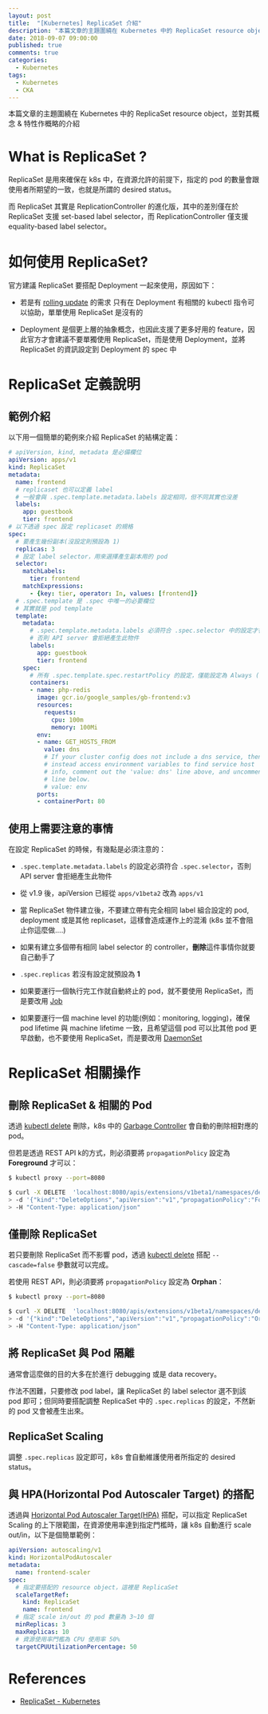 ```yaml
---
layout: post
title:  "[Kubernetes] ReplicaSet 介紹"
description: "本篇文章的主題圍繞在 Kubernetes 中的 ReplicaSet resource object，並對其概念 & 特性作概略的介紹"
date: 2018-09-07 09:00:00
published: true
comments: true
categories:
  - Kubernetes
tags:
  - Kubernetes
  - CKA
---
```



本篇文章的主題圍繞在 Kubernetes 中的 ReplicaSet resource object，並對其概念 & 特性作概略的介紹


What is ReplicaSet ?
====================

ReplicaSet 是用來確保在 k8s 中，在資源允許的前提下，指定的 pod 的數量會跟使用者所期望的一致，也就是所謂的 desired status。

而 ReplicaSet 其實是 ReplicationController 的進化版，其中的差別僅在於 ReplicaSet 支援 set-based label selector，而 ReplicationController 僅支援 equality-based label selector。



如何使用 ReplicaSet?
==================

官方建議 ReplicaSet 要搭配 Deployment 一起來使用，原因如下：

- 若是有 [rolling update](https://kubernetes.io/docs/reference/generated/kubectl/kubectl-commands#rolling-update) 的需求 只有在 Deployment 有相關的 kubectl 指令可以協助，單單使用 ReplicaSet 是沒有的

- Deployment 是個更上層的抽象概念，也因此支援了更多好用的 feature，因此官方才會建議不要單獨使用 ReplicaSet，而是使用 Deployment，並將 ReplicaSet 的資訊設定到 Deployment 的 spec 中



ReplicaSet 定義說明
=================

## 範例介紹

以下用一個簡單的範例來介紹 ReplicaSet 的結構定義：

```yaml
# apiVersion, kind, metadata 是必備欄位
apiVersion: apps/v1
kind: ReplicaSet
metadata:
  name: frontend
  # replicaset 也可以定義 label
  # 一般會與 .spec.template.metadata.labels 設定相同，但不同其實也沒差
  labels:
    app: guestbook
    tier: frontend
# 以下透過 spec 設定 replicaset 的規格 
spec:
  # 要產生幾份副本(沒設定則預設為 1)
  replicas: 3
  # 設定 label selector，用來選擇產生副本用的 pod
  selector:
    matchLabels:
      tier: frontend
    matchExpressions:
      - {key: tier, operator: In, values: [frontend]}
  # .spec.template 是 .spec 中唯一的必要欄位
  # 其實就是 pod template
  template:
    metadata:
      # .spec.template.metadata.labels 必須符合 .spec.selector 中的設定才行
      # 否則 API server 會拒絕產生此物件
      labels:
        app: guestbook
        tier: frontend
    spec:
      # 所有 .spec.template.spec.restartPolicy 的設定，僅能設定為 Always (同時也是預設值)
      containers:
      - name: php-redis
        image: gcr.io/google_samples/gb-frontend:v3
        resources:
          requests:
            cpu: 100m
            memory: 100Mi
        env:
        - name: GET_HOSTS_FROM
          value: dns
          # If your cluster config does not include a dns service, then to
          # instead access environment variables to find service host
          # info, comment out the 'value: dns' line above, and uncomment the
          # line below.
          # value: env
        ports:
        - containerPort: 80
```

## 使用上需要注意的事情

在設定 ReplicaSet 的時候，有幾點是必須注意的：

- `.spec.template.metadata.labels` 的設定必須符合 `.spec.selector`，否則 API server 會拒絕產生此物件

- 從 v1.9 後，apiVersion 已經從 `apps/v1beta2` 改為 `apps/v1`

- 當 ReplicaSet 物件建立後，不要建立帶有完全相同 label 組合設定的 pod, deployment 或是其他 replicaset，這樣會造成運作上的混淆 (k8s 並不會阻止你這麼做....) 

- 如果有建立多個帶有相同 label selector 的 controller，**刪除**這件事情你就要自己動手了

- `.spec.replicas` 若沒有設定就預設為 **1**

- 如果要運行一個執行完工作就自動終止的 pod，就不要使用 ReplicaSet，而是要改用 [Job](https://kubernetes.io/docs/concepts/workloads/controllers/jobs-run-to-completion/)

- 如果要運行一個 machine level 的功能(例如：monitoring, logging)，確保 pod lifetime 與 machine lifetime 一致，且希望這個 pod 可以比其他 pod 更早啟動，也不要使用 ReplicaSet，而是要改用 [DaemonSet](https://kubernetes.io/docs/concepts/workloads/controllers/daemonset/)



ReplicaSet 相關操作
==================

## 刪除 ReplicaSet & 相關的 Pod

透過 [kubectl delete](https://kubernetes.io/docs/reference/generated/kubectl/kubectl-commands#delete) 刪除，k8s 中的 [Garbage Controller](https://kubernetes.io/docs/concepts/workloads/controllers/garbage-collection/) 會自動的刪除相對應的 pod。

但若是透過 REST API k的方式，則必須要將 `propagationPolicy` 設定為 **Foreground** 才可以：

```bash
$ kubectl proxy --port=8080

$ curl -X DELETE  'localhost:8080/apis/extensions/v1beta1/namespaces/default/replicasets/frontend' \
> -d '{"kind":"DeleteOptions","apiVersion":"v1","propagationPolicy":"Foreground"}' \
> -H "Content-Type: application/json"
```


## 僅刪除 ReplicaSet

若只要刪除 ReplicaSet 而不影響 pod，透過 [kubectl delete](https://kubernetes.io/docs/reference/generated/kubectl/kubectl-commands#delete) 搭配 `--cascade=false` 參數就可以完成。

若使用 REST API，則必須要將 `propagationPolicy` 設定為 **Orphan**：

```bash
$ kubectl proxy --port=8080

$ curl -X DELETE  'localhost:8080/apis/extensions/v1beta1/namespaces/default/replicasets/frontend' \
> -d '{"kind":"DeleteOptions","apiVersion":"v1","propagationPolicy":"Orphan"}' \
> -H "Content-Type: application/json"
```


## 將 ReplicaSet 與 Pod 隔離

通常會這麼做的目的大多在於進行 debugging 或是 data recovery。

作法不困難，只要修改 pod label，讓 ReplicaSet 的 label selector 選不到該 pod 即可；但同時要搭配調整 ReplicaSet 中的 `.spec.replicas` 的設定，不然新的 pod 又會被產生出來。


## ReplicaSet Scaling

調整 `.spec.replicas` 設定即可，k8s 會自動維護使用者所指定的 desired status。


## 與 HPA(Horizontal Pod Autoscaler Target) 的搭配

透過與 [Horizontal Pod Autoscaler Target(HPA)](https://kubernetes.io/docs/tasks/run-application/horizontal-pod-autoscale/) 搭配，可以指定 ReplicaSet Scaling 的上下限範圍，在資源使用率達到指定門檻時，讓 k8s 自動進行 scale out/in，以下是個簡單範例：

```yaml
apiVersion: autoscaling/v1
kind: HorizontalPodAutoscaler
metadata:
  name: frontend-scaler
spec:
  # 指定要搭配的 resource object，這裡是 ReplicaSet
  scaleTargetRef:
    kind: ReplicaSet
    name: frontend
  # 指定 scale in/out 的 pod 數量為 3~10 個
  minReplicas: 3
  maxReplicas: 10
  # 資源使用率門檻為 CPU 使用率 50%
  targetCPUUtilizationPercentage: 50
```


References
==========

- [ReplicaSet - Kubernetes](https://kubernetes.io/docs/concepts/workloads/controllers/replicaset/)